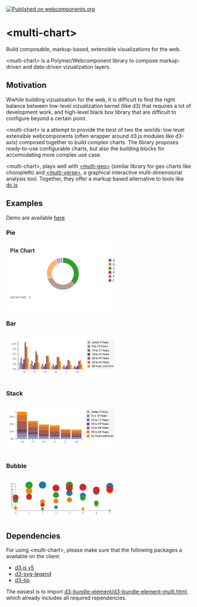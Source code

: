 [![Published on webcomponents.org](https://img.shields.io/badge/webcomponents.org-published-blue.svg)](https://webcomponents.org/element/polymerEl/multi-chart)

# \<multi-chart\>
Build composable, markup-based, extensible visualizations for the web. 

\<multi-chart\> is a Polymer/Webcomponent library to compose markup-driven and data-driven vizualization layers.

## Motivation
Wwhile building vizualisation for the web, it is difficult to find the right balance between low-level vizualization kernel (like d3) that requires a lot of development work, and high-level black box library that are difficult to configure beyond a certain point. 

\<multi-chart\> is a attempt to provide the best of two the worlds: low level extensible webcomponents (often wrapper around d3.js modules like d3-axis) composed together to build complex charts. The library proposes ready-to-use configurable charts, but also the building blocks for accomodating more complex use case. 

\<multi-chart\>, plays well with [\<multi-geo\>](https://github.com/PolymerEl/multi-geo) (similar library for geo charts like choropleth) and [\<multi-verse\>](https://github.com/PolymerEl/multi-verse), a graphical interactive multi-dimensional analysis tool. Together, they offer a markup based alternative to tools like [dc.js](https://dc-js.github.io/dc.js/)

## Examples
Demo are available [here](https://webcomponents.org/element/polymerEl/multi-chart)

### Pie 
<div>
  <img src="https://raw.githubusercontent.com/PolymerEl/multi-chart/master/images/pie.png" width="300"></img>
</div>

### Bar
<div>
  <img src="https://raw.githubusercontent.com/PolymerEl/multi-chart/master/images/bar.png" width="300"></img>
</div>

### Stack
<div>
  <img src="https://raw.githubusercontent.com/PolymerEl/multi-chart/master/images/stack.png" width="300"></img>
</div>

### Bubble
<div>
  <img src="https://raw.githubusercontent.com/PolymerEl/multi-chart/master/images/bubble.png" width="300"></img>
</div>

## Dependencies
For using \<multi-chart\>, please make sure that the following packages a available on the client: 
- [d3.js v5](https://d3js.org/) 
- [d3-svg-legend](http://d3-legend.susielu.com/)
- [d3-tip](https://github.com/Caged/d3-tip)

The easiest is to import [d3-bundle-element/d3-bundle-element-multi.html](https://github.com/PolymerEl/d3-bundle), which already includes all required rependencies. 




